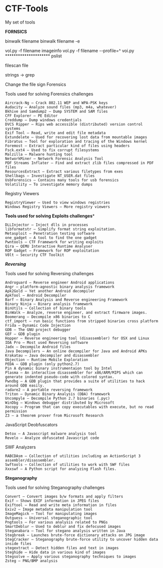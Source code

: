 # CTF-Tools
My set of tools 

**********FORNSICS**********

binwalk filename
binwalk filename -e 

vol.py -f filename imageinfo 
vol.py -f filename --profile=^
voi.py ********************* pslist


filescan
file

strings -> grep

Change the file sign
Forensics

Tools used for solving Forensics challenges

    Aircrack-Ng — Crack 802.11 WEP and WPA-PSK keys
    Audacity — Analyze sound files (mp3, m4a, whatever)
    Bkhive and Samdump2 — Dump SYSTEM and SAM files
    CFF Explorer — PE Editor
    Creddump — Dump windows credentials
    DVCS Ripper — Rips web accessible (distributed) version control systems
    Exif Tool — Read, write and edit file metadata
    Extundelete — Used for recovering lost data from mountable images
    Fibratus — Tool for exploration and tracing of the Windows kernel
    Foremost — Extract particular kind of files using headers
    Fsck.ext4 — Used to fix corrupt filesystems
    Malzilla — Malware hunting tool
    NetworkMiner — Network Forensic Analysis Tool
    PDF Streams Inflater — Find and extract zlib files compressed in PDF files
    ResourcesExtract — Extract various filetypes from exes
    Shellbags — Investigate NT_USER.dat files
    UsbForensics — Contains many tools for usb forensics
    Volatility — To investigate memory dumps

Registry Viewers

    RegistryViewer — Used to view windows registries
    Windows Registry Viewers — More registry viewers


********Tools used for solving Exploits challenges*********

    DLLInjector — Inject dlls in processes
    libformatstr — Simplify format string exploitation.
    Metasploit — Penetration testing software
    one_gadget — A tool to find the one gadget
    Pwntools — CTF Framework for writing exploits
    Qira — QEMU Interactive Runtime Analyser
    ROP Gadget — Framework for ROP exploitation
    V0lt — Security CTF Toolkit
    
*************Reversing*************

Tools used for solving Reversing challenges

    Androguard — Reverse engineer Android applications
    Angr — platform-agnostic binary analysis framework
    Apk2Gold — Yet another Android decompiler
    ApkTool — Android Decompiler
    Barf — Binary Analysis and Reverse engineering Framework
    Binary Ninja — Binary analysis framework
    BinUtils — Collection of binary tools
    BinWalk — Analyze, reverse engineer, and extract firmware images.
    Boomerang — Decompile x86 binaries to C
    ctf_import — run basic functions from stripped binaries cross platform
    Frida — Dynamic Code Injection
    GDB — The GNU project debugger
    GEF — GDB plugin
    Hopper — Reverse engineering tool (disassembler) for OSX and Linux
    IDA Pro — Most used Reversing software
    Jadx — Decompile Android files
    Java Decompilers — An online decompiler for Java and Android APKs
    Krakatau — Java decompiler and disassembler
    Objection — Runtime Mobile Exploration
    PEDA — GDB plugin (only python2.7)
    Pin A dynamic binary instrumentaion tool by Intel
    Plasma — An interactive disassembler for x86/ARM/MIPS which can generate indented pseudo-code with colored syntax.
    Pwndbg — A GDB plugin that provides a suite of utilities to hack around GDB easily.
    radare2 — A portable reversing framework
    Triton — Dynamic Binary Analysis (DBA) framework
    Uncompyle — Decompile Python 2.7 binaries (.pyc)
    WinDbg — Windows debugger distributed by Microsoft
    Xocopy — Program that can copy executables with execute, but no read permission
    Z3 — a theorem prover from Microsoft Research

JavaScript Deobfuscators

    Detox — A Javascript malware analysis tool
    Revelo — Analyze obfuscated Javascript code

SWF Analyzers

    RABCDAsm — Collection of utilities including an ActionScript 3 assembler/disassembler.
    Swftools — Collection of utilities to work with SWF files
    Xxxswf — A Python script for analyzing Flash files.
    
**********Steganography**********

Tools used for solving Steganography challenges

    Convert — Convert images b/w formats and apply filters
    Exif — Shows EXIF information in JPEG files
    Exiftool — Read and write meta information in files
    Exiv2 — Image metadata manipulation tool
    ImageMagick — Tool for manipulating images
    Outguess — Universal steganographic tool
    Pngtools — For various analysis related to PNGs
    SmartDeblur — Used to deblur and fix defocused images
    Steganabara — Tool for stegano analysis written in Java
    Stegbreak — Launches brute-force dictionary attacks on JPG image
    StegCracker — Steganography brute-force utility to uncover hidden data inside files
    stegextract — Detect hidden files and text in images
    Steghide — Hide data in various kind of images
    Stegsolve — Apply various steganography techniques to images
    Zsteg — PNG/BMP analysis
   
